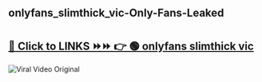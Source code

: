 
 ## onlyfans_slimthick_vic-Only-Fans-Leaked

# <h2><a href="https://clipsfans.com/onlyfans_slimthick_vic&ref=git">🔗 Click to LINKS ⏩⏩ 👉 🟢 onlyfans slimthick vic </a></h2>

<a href="https://clipsfans.com/onlyfans_slimthick_vic&ref=git" rel="nofollow" data-target="animated-image.originalLink"><img src="https://i.ibb.co.com/xMMVF88/686577567.gif" alt="Viral Video Original" style="max-width: 100%; display: inline-block;" data-target="animated-image.originalImage"></a>
